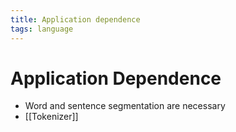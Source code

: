 ```yaml
---
title: Application dependence
tags: language
---
```


# Application Dependence
- Word and sentence segmentation are necessary
- [[Tokenizer]]
















